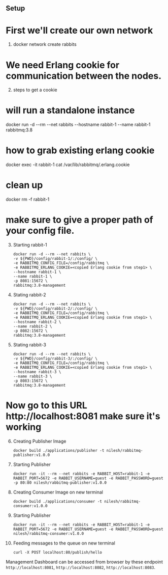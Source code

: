 
## Setup

# First we'll create our own network
1. docker network create rabbits

# We need Erlang cookie for communication between the nodes.
2. steps to get a cookie 

# will run a standalone instance  
docker run -d --rm --net rabbits --hostname rabbit-1 --name rabbit-1 rabbitmq:3.8
# how to grab existing erlang cookie
docker exec -it rabbit-1 cat /var/lib/rabbitmq/.erlang.cookie
# clean up
docker rm -f rabbit-1

# make sure to give a proper path of your config file.
3. Starting rabbit-1

    ```
    docker run -d --rm --net rabbits \  
    -v ${PWD}/config/rabbit-1/:/config/ \  
    -e RABBITMQ_CONFIG_FILE=/config/rabbitmq \
    -e RABBITMQ_ERLANG_COOKIE=<copied Erlang cookie from step1> \
    --hostname rabbit-1 \
    --name rabbit-1 \
    -p 8081:15672 \
    rabbitmq:3.8-management
    ```

2. Stating rabbit-2

    ```
    docker run -d --rm --net rabbits \  
    -v ${PWD}/config/rabbit-2/:/config/ \
    -e RABBITMQ_CONFIG_FILE=/config/rabbitmq \
    -e RABBITMQ_ERLANG_COOKIE=<copied Erlang cookie from step1> \
    --hostname rabbit-2 \
    --name rabbit-2 \
    -p 8082:15672 \
    rabbitmq:3.8-management
    ```

3. Stating rabbit-3

    ```
    docker run -d --rm --net rabbits \  
    -v ${PWD}/config/rabbit-3/:/config/ \
    -e RABBITMQ_CONFIG_FILE=/config/rabbitmq \
    -e RABBITMQ_ERLANG_COOKIE=<copied Erlang cookie from step1> \
    --hostname rabbit-3 \
    --name rabbit-3 \
    -p 8083:15672 \
    rabbitmq:3.8-management
    
    ```
# Now go to this URL http://localhost:8081 make sure it's working

6. Creating Publisher Image

    ```
    docker build ./applications/publisher -t nilesh/rabbitmq-publisher:v1.0.0
    ```
7. Starting Publisher
    ```
    docker run -it --rm --net rabbits -e RABBIT_HOST=rabbit-1 -e RABBIT_PORT=5672 -e RABBIT_USERNAME=guest -e RABBIT_PASSWORD=guest -p 80:80 nilesh/rabbitmq-publisher:v1.0.0
    ```

8. Creating Consumer Image on new terminal
    ```
    docker build ./applications/consumer -t nilesh/rabbitmq-consumer:v1.0.0
    ```
9. Starting Publisher
    ```
    docker run -it --rm --net rabbits -e RABBIT_HOST=rabbit-1 -e RABBIT_PORT=5672 -e RABBIT_USERNAME=guest -e RABBIT_PASSWORD=guest nilesh/rabbitmq-consumer:v1.0.0
    ```

10. Feeding messages to the queue on new terminal
    ```
    curl -X POST localhost:80/publish/hello
    ```


Management Dashboard can be accessed from browser by these endpoint `http://localhost:8081`, `http://localhost:8082`, `http://localhost:8083`.